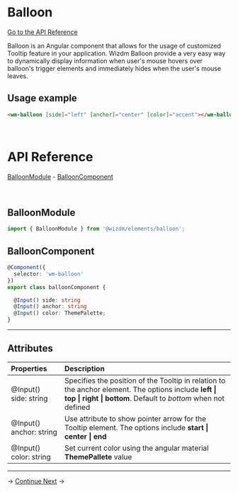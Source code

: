 <!-- toc: reference.json -->

# Balloon

[Go to the API Reference](#api-reference)

Balloon is an Angular component that allows for the usage of customized Tooltip feature in your application. Wizdm Balloon provide a very easy way to dynamically display information when user's mouse hovers over balloon's trigger elements  and immediately hides when the user's mouse leaves.


## Usage example
```html
<wm-balloon [side]="left" [anchor]="center" [color]="accent"></wm-balloon>

```

  
&nbsp;  


# API Reference

[BalloonModule](#balloonmodule) - [BalloonComponent](#ballooncomponent) 

&nbsp;  

## BalloonModule 

```typescript
import { BalloonModule } from '@wizdm/elements/balloon';
```

## BalloonComponent

```typescript
@Component({
  selector: 'wm-balloon'
})
export class balloonComponent {

  @Input() side: string
  @Input() anchor: string
  @Input() color: ThemePalette;
}
```
---


## Attributes

| **Properties**          | **Description**                                                                                                                                                       |
| :---------------------- | :-------------------------------------------------------------------------------------------------------------------------------------------------------------------- |
| @Input() side: string   | Specifies the position of the Tooltip in relation to the anchor element. The options include **left \| top \| right \| bottom**. Default to *bottom* when not defined |
| @Input() anchor: string | Use attribute to show pointer arrow for the Tooltip element. The options include **start \| center \| end**                                                                                                                          |
| @Input() color: string  | Set current color using the angular material **ThemePallete** value                                                                                                   |

---
->
[Continue Next](docs/toc?go=next) 
->
